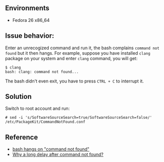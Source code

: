 ## Environments
* Fedora 26 x86_64

## Issue behavior:
Enter an unrecogized command and run it, the bash complains `command not found` but it then hangs. 
For example, suppose you have installed `clang` package on your system and enter `clang` command, you will get:
```
$ clang
bash: clang: command not found...
```

The bash didn't even exit, you have to press `CTRL + C` to interrupt it.

## Solution
Switch to root account and run:
```
# sed -i 's/SoftwareSourceSearch=true/SoftwareSourceSearch=false/' /etc/PackageKit/CommandNotFound.conf
``` 

## Reference
* [bash hangs on "command not found"](https://forums.fedoraforum.org/showthread.php?t=240982)
* [Why a long delay after command not found?](https://unix.stackexchange.com/questions/25681/why-a-long-delay-after-command-not-found)

